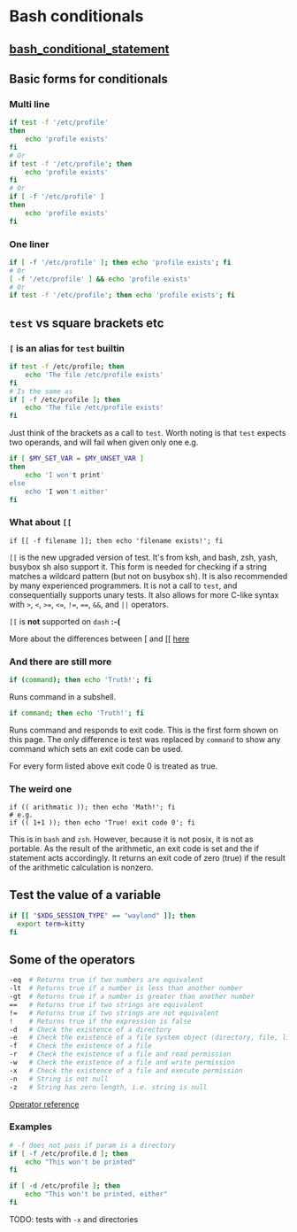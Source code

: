 # Bash conditionals

## [bash_conditional_statement](https://linuxhint.com/bash_conditional_statement/)

## Basic forms for conditionals

### Multi line
``` bash
if test -f '/etc/profile'
then
    echo 'profile exists'
fi
# Or
if test -f '/etc/profile'; then
    echo 'profile exists'
fi
# Or
if [ -f '/etc/profile' ]
then
    echo 'profile exists'
fi
```

### One liner
``` bash
if [ -f '/etc/profile' ]; then echo 'profile exists'; fi
# Or
[ -f '/etc/profile' ] && echo 'profile exists'
# Or
if test -f '/etc/profile'; then echo 'profile exists'; fi
```

## `test` vs square brackets etc
### `[` is an alias for `test` builtin
``` bash
if test -f /etc/profile; then
    echo 'The file /etc/profile exists'
fi
# Is the same as
if [ -f /etc/profile ]; then
    echo 'The file /etc/profile exists'
fi
```
Just think of the brackets as a call to `test`. Worth noting is
that `test` expects two operands, and will fail when given only
one e.g.
``` sh
if [ $MY_SET_VAR = $MY_UNSET_VAR ]
then
    echo 'I won't print'
else
    echo 'I won't either'
fi
```

### What about `[[`
``` ksh
if [[ -f filename ]]; then echo 'filename exists!'; fi
```
`[[` is the new upgraded version of test. It's from ksh, and
bash, zsh, yash, busybox sh also support it. This form is needed
for checking if a string matches a wildcard pattern (but not
on busybox sh). It is also recommended by many experienced
programmers. It is not a call to `test`, and consequentially
supports unary tests. It also allows for more C-like syntax with
`>`, `<`, `>=`, `<=`, `!=`, `==`, `&&`, and `||` operators.

`[[` is **not** supported on `dash` **:-(**

More about the differences between \[ and \[\[ [here](https://unix.stackexchange.com/questions/32210/why-does-parameter-expansion-with-spaces-without-quotes-work-inside-double-brack)

### And there are still more
``` bash
if (command); then echo 'Truth!'; fi
```
Runs command in a subshell.

``` bash
if command; then echo 'Truth!'; fi
```
Runs command and responds to exit code. This is the first form
shown on this page. The only difference is test was replaced by
`command` to show any command which sets an exit code can be used.

For every form listed above exit code 0 is treated as true.

### The weird one
``` ksh
if (( arithmatic )); then echo 'Math!'; fi
# e.g.
if (( 1+1 )); then echo 'True! exit code 0'; fi
```
This is in `bash` and `zsh`. However, because it is not posix, it
is not as portable. As the result of the arithmetic, an exit code
is set and the if statement acts accordingly. It returns an exit
code of zero (true) if the result of the arithmetic calculation is
nonzero.



## Test the value of a variable
``` bash
if [[ "$XDG_SESSION_TYPE" == "wayland" ]]; then
  export term=kitty
fi
```


## Some of the operators
``` bash
-eq	 # Returns true if two numbers are equivalent
-lt	 # Returns true if a number is less than another number
-gt	 # Returns true if a number is greater than another number
==	 # Returns true if two strings are equivalent
!=	 # Returns true if two strings are not equivalent
!	 # Returns true if the expression is false
-d	 # Check the existence of a directory
-e	 # Check the existence of a file system object (directory, file, link, etc).
-f   # Check the existence of a file
-r	 # Check the existence of a file and read permission
-w	 # Check the existence of a file and write permission
-x	 # Check the existence of a file and execute permission
-n   # String is not null
-z   # String has zero length, i.e. string is null
```
[Operator reference](https://tldp.org/LDP/abs/html/comparison-ops.html)

### Examples
``` bash
# -f does not pass if param is a directory
if [ -f /etc/profile.d ]; then
    echo "This won't be printed"
fi

if [ -d /etc/profile ]; then
    echo "This won't be printed, either"
fi
```
TODO: tests with `-x` and directories
